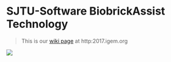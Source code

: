 # SJTU-Software BiobrickAssist Technology

> This is our [wiki page](http://2017.igem.org/Team:SJTU-Software) at http:2017.igem.org

<img src="http://2017.igem.org/wiki/images/c/cf/Batlogo2.png"></img>
